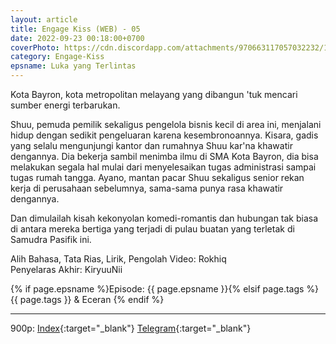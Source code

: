```yaml
---
layout: article
title: Engage Kiss (WEB) - 05
date: 2022-09-23 00:18:00+0700
coverPhoto: https://cdn.discordapp.com/attachments/970663117057032232/1003496553438261368/mpv-shot0106.jpg
category: Engage-Kiss
epsname: Luka yang Terlintas
---
```


Kota Bayron, kota metropolitan melayang yang dibangun 'tuk mencari sumber energi terbarukan.

Shuu, pemuda pemilik sekaligus pengelola bisnis kecil di area ini, menjalani hidup dengan sedikit pengeluaran karena kesembronoannya.
Kisara, gadis yang selalu mengunjungi kantor dan rumahnya Shuu kar'na khawatir dengannya. Dia bekerja sambil menimba ilmu di SMA Kota Bayron, dia bisa melakukan segala hal mulai dari menyelesaikan tugas administrasi sampai tugas rumah tangga.
Ayano, mantan pacar Shuu sekaligus senior rekan kerja di perusahaan sebelumnya, sama-sama punya rasa khawatir dengannya.

Dan dimulailah kisah kekonyolan komedi-romantis dan hubungan tak biasa di antara mereka bertiga yang terjadi di pulau buatan yang terletak di Samudra Pasifik ini.


Alih Bahasa, Tata Rias, Lirik, Pengolah Video: Rokhiq
<br>
Penyelaras Akhir: KiryuuNii

{% if page.epsname %}Episode: {{ page.epsname }}{% elsif page.tags %}{{ page.tags }} & Eceran {% endif %}

---
900p: [Index](https://proyek.a-1ddl.workers.dev/0:/Musim%20Panas%202022/%5BWEB%5D/%5BA-1%5D%20Engage%20Kiss%20%5BWEB%5D%5Bx264%20900p%5D%5BAAC%5D/%5BA-1%5D%20Engage%20Kiss%20-%2005%20%5BWEB%5D%5Bx264%20900p%5D%5BAAC%5D%5B89042937%5D.mkv){:target="_blank"} [Telegram](https://t.me/a1fansubweeklies/129){:target="_blank"}
